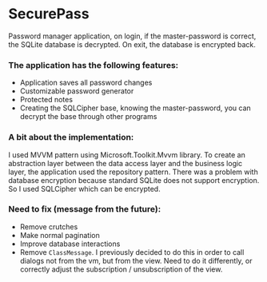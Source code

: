 # SecurePass

Password manager application, on login, if the master-password is correct, the SQLite database is decrypted. On exit,
the database is encrypted back.

### The application has the following features:

- Application saves all password changes
- Customizable password generator
- Protected notes
- Creating the SQLCipher base, knowing the master-password, you can decrypt the base through other programs

### A bit about the implementation:

I used MVVM pattern using Microsoft.Toolkit.Mvvm library. To create an abstraction layer between the data access layer
and the business logic layer, the application used the repository pattern. There was a problem with database encryption
because standard SQLite does not support encryption. So I used SQLCipher which can be encrypted.

### Need to fix (message from the future):
- Remove crutches
- Make normal pagination
- Improve database interactions
- Remove `ClassMessage`. I previously decided to do this in order to call dialogs not from the vm, but from the view. Need to do it differently, or correctly adjust the subscription / unsubscription of the view.

